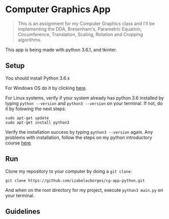 # Computer Graphics App

> This is an assignment for my Computer Graphics class and I'll be implementing the DDA, Bresenham's, Parametric Equation, Circumference, Translation, Scaling, Rotation and Cropping algorithms.

This app is being made with python 3.6.1, and tkinter.

## Setup

You should install Python 3.6.x

For Windows OS do it by clicking [here](https://www.python.org/downloads/).

For Linux systems, verify if your system already has python 3.6 installed by typing `python --version` and `python3 --version` on your terminal. If not, do it by folowing the next steps:

```shell
sudo apt-get update
sudo apt-get install python3
```

Verify the installation success by typing `python3 --version` again. Any problems with installation, follow the steps on my python introductory course [here](https://github.com/izabelacborges/python-bootcamp-minicourse/blob/master/setup-install/install-linux.md).

## Run

Clone my repository to your computer by doing a `git clone`:

```shell
git clone https://github.com/izabelacborges/cg-app-python.git
```

And when on the root directory for my project, execute `python3 main.py` on your terminal.

## Guidelines
